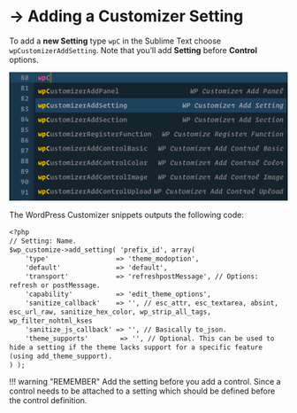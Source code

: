 # → Adding a Customizer Setting

To add a **new Setting** type `wpC` in the Sublime Text choose `wpCustomizerAddSetting`. Note that you’ll add **Setting** before **Control** options.

![](/media/6.png)

The WordPress Customizer snippets outputs the following code:

```
<?php
// Setting: Name.
$wp_customize->add_setting( 'prefix_id', array(
    'type'                 => 'theme_modoption',
    'default'              => 'default',
    'transport'            => 'refreshpostMessage', // Options: refresh or postMessage.
    'capability'           => 'edit_theme_options',
    'sanitize_callback'    => '', // esc_attr, esc_textarea, absint, esc_url_raw, sanitize_hex_color, wp_strip_all_tags, wp_filter_nohtml_kses 
    'sanitize_js_callback' => '', // Basically to_json.
    'theme_supports'        => '', // Optional. This can be used to hide a setting if the theme lacks support for a specific feature (using add_theme_support).
) );
```

!!! warning "REMEMBER" 
    Add the setting before you add a control. Since a control needs to be attached to a setting which should be defined before the control definition.
